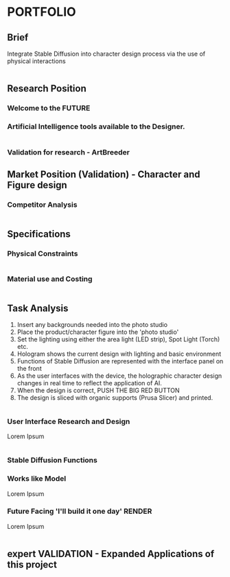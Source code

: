 # PORTFOLIO

## Brief

Integrate Stable Diffusion into character design process via the use of physical interactions

<figure><img src="../.gitbook/assets/Front Page layout draft.png" alt=""><figcaption></figcaption></figure>

## Research Position

### Welcome to the FUTURE

### Artificial Intelligence tools available to the Designer.&#x20;

<figure><img src="../.gitbook/assets/AI Tools for Designers (1).png" alt=""><figcaption></figcaption></figure>

### Validation for research - ArtBreeder

## Market Position (Validation) - Character and Figure design

### Competitor Analysis

<figure><img src="../.gitbook/assets/Competitor Analysis.png" alt=""><figcaption></figcaption></figure>

## Specifications

### Physical Constraints

<figure><img src="../.gitbook/assets/Physical Constraints.png" alt=""><figcaption></figcaption></figure>

### Material use and Costing

<figure><img src="../.gitbook/assets/Plywood Material Nesting (1).png" alt=""><figcaption></figcaption></figure>

## Task Analysis

1. Insert any backgrounds needed into the photo studio
2. Place the product/character figure into the 'photo studio'
3. Set the lighting using either the area light (LED strip), Spot Light (Torch) etc.
4. Hologram shows the current design with lighting and basic environment
5. Functions of Stable Diffusion are represented with the interface panel on the front
6. As the user interfaces with the device, the holographic character design changes in real time to reflect the application of AI.&#x20;
7. When the design is correct, PUSH THE BIG RED BUTTON
8. The design is sliced with organic supports (Prusa Slicer) and printed.&#x20;

<figure><img src="../.gitbook/assets/Task Analysis 1.png" alt=""><figcaption></figcaption></figure>

### User Interface Research and Design

Lorem Ipsum

<figure><img src="../.gitbook/assets/ArtBreeder and Automatic1111.png" alt=""><figcaption></figcaption></figure>

### Stable Diffusion Functions



### Works like Model

Lorem Ipsum

### Future Facing 'I'll build it one day' RENDER

Lorem Ipsum

<figure><img src="../.gitbook/assets/Concept 2 in situ.png" alt=""><figcaption></figcaption></figure>



## expert VALIDATION - Expanded Applications of this project

<figure><img src="../.gitbook/assets/Expanded APplications.png" alt=""><figcaption></figcaption></figure>



